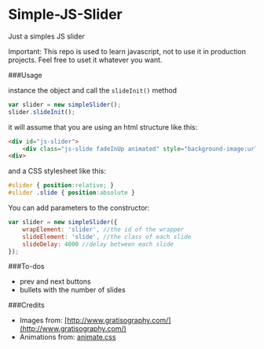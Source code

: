 # Simple-JS-Slider
Just a simples JS slider

Important: This repo is used to learn javascript, not to use it in production projects. Feel free to uset it whatever you want.

###Usage

instance the object and call the `slideInit()` method

```javascript
var slider = new simpleSlider();
slider.slideInit();
```
it will assume that you are using an html structure like this:

```html
<div id="js-slider">
	<div class="js-slide fadeInUp animated" style="background-image:url('assets/img/slide-1.jpg');"></div>
<div>
```
and a CSS stylesheet like this:

```css
#slider { position:relative; }
#slider .slide { position:absolute }
```

You can add parameters to the constructor:

```javascript
var slider = new simpleSlider({ 
	wrapElement: 'slider', //the id of the wrapper
	slideElement: 'slide', //the class of each slide
	slideDelay: 4000 //delay between each slide
});
```

###To-dos

+ prev and next buttons
+ bullets with the number of slides

###Credits

+ Images from: [http://www.gratisography.com/](http://www.gratisography.com/)
+ Animations from: [animate.css](http://daneden.github.io/animate.css/)
